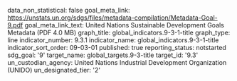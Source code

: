 data_non_statistical: false
goal_meta_link: https://unstats.un.org/sdgs/files/metadata-compilation/Metadata-Goal-9.pdf
goal_meta_link_text: United Nations Sustainable Development Goals Metadata (PDF 4.0
  MB)
graph_title: global_indicators.9-3-1-title
graph_type: line
indicator_number: 9.3.1
indicator_name: global_indicators.9-3-1-title
indicator_sort_order: 09-03-01
published: true
reporting_status: notstarted
sdg_goal: '9'
target_name: global_targets.9-3-title
target_id: '9.3'
un_custodian_agency: United Nations Industrial Development Organization (UNIDO)
un_designated_tier: '2'